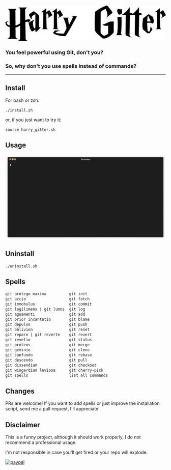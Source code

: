 ![Harry Gitter](/img/title.jpg "Harry Gitter")

### You feel powerful using Git, don't you? 

### So, why don't you use spells instead of commands?

---

## Install
For bash or zsh:
```
./install.sh
```

or, if you just want to try it:

```
source harry_gitter.sh
```

## Usage
![usage](/img/usage.gif "Usage")


## Uninstall
```
./uninstall.sh
```

## Spells
```
git protego maxima          git init
git accio                   git fetch
git immobulus               git commit
git legilimens | git lumos  git log
git aguamenti               git add
git prior incantatio        git blame
git depulso                 git push
git oblivion                git reset
git reparo | git reverte    git revert
git revelio                 git status
git proteus                 git merge
git geminio                 git clone
git confundo                git rebase
git descendo                git pull
git dissendium              git checkout
git wingardium leviosa      git cherry-pick
git spells                  list all commands
```

## Changes
PRs are welcome! If you want to add spells or just improve the installation script, send me a pull request, I'll appreciate!

## Disclaimer
This is a funny project, although it should work properly, I do not recommend a professional usage. 

I'm not responsible in case you'll get fired or your repo will explode.


[![paypal](https://www.paypalobjects.com/en_US/i/btn/btn_donate_SM.gif)](https://www.paypal.com/donate/?business=3VAR9BCGUGREU&no_recurring=1&currency_code=EUR)